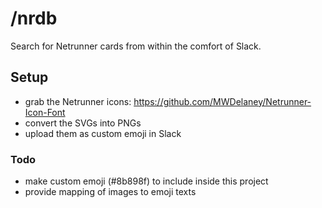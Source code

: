 # /nrdb

Search for Netrunner cards from within the comfort of Slack.

## Setup
- grab the Netrunner icons: https://github.com/MWDelaney/Netrunner-Icon-Font
- convert the SVGs into PNGs
- upload them as custom emoji in Slack

### Todo
- make custom emoji (#8b898f) to include inside this project
- provide mapping of images to emoji texts
